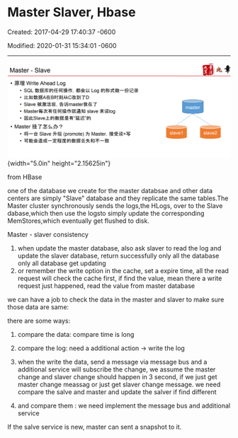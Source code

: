 # Master Slaver, Hbase

Created: 2017-04-29 17:40:37 -0600

Modified: 2020-01-31 15:34:01 -0600

---

![Master 一 Slave · 原 理 Write Ah ead Log · SQL 数 据 库 的 任 何 操 作 ， 都 会 以 Log 的 形 式 做 一 份 记 录 · 比 如 数 据 A 在 B 时 刻 从 C 改 到 了 D · Slave 被 激 活 后 ， 告 诉 master 我 在 了 · Master 每 次 有 任 何 操 作 就 通 知 slave 来 读 ℃ g · 因 此 Slave 上 的 数 据 是 有 " 延 迟 " 的 · Master 挂 了 怎 么 办 ？ · 将 一 台 Slave 升 级 (promote) 为 Master, 接 受 读 + 写 · 可 能 会 造 成 一 定 程 度 的 数 据 丢 失 和 不 一 致 master slavel slave2 ](../media/Basic-Master-Slaver,-Hbase-image1.png){width="5.0in" height="2.15625in"}

from HBase





one of the database we create for the master databsae and other data centers are simply "Slave" database and they replicate the same tables.The Master cluster synchronously sends the logs,the HLogs, over to the Slave dabase,which then use the logsto simply update the corresponding MemStores,which eventually get flushed to disk.





Master - slaver consistency



1.  when update the master database, also ask slaver to read the log and update the slaver database, return successfully only all the database only all database get updating
2.  or remember the write option in the cache, set a expire time, all the read request will check the cache first, if find the value, mean there a write request just happened, read the value from master database



we can have a job to check the data in the master and slaver to make sure those data are same:



there are some ways:

1.  compare the data: compare time is long
2.  compare the log: need a additional action -> write the log
3.  when the write the data, send a message via message bus and a additional service will subscribe the change, we assume the master change and slaver change should happen in 3 second, if we just get master change meassag or just get slaver change message. we need compare the salve and master and update the salver if find different



4.  and compare them : we need implement the message bus and additional service



If the salve service is new, master can sent a snapshot to it.










